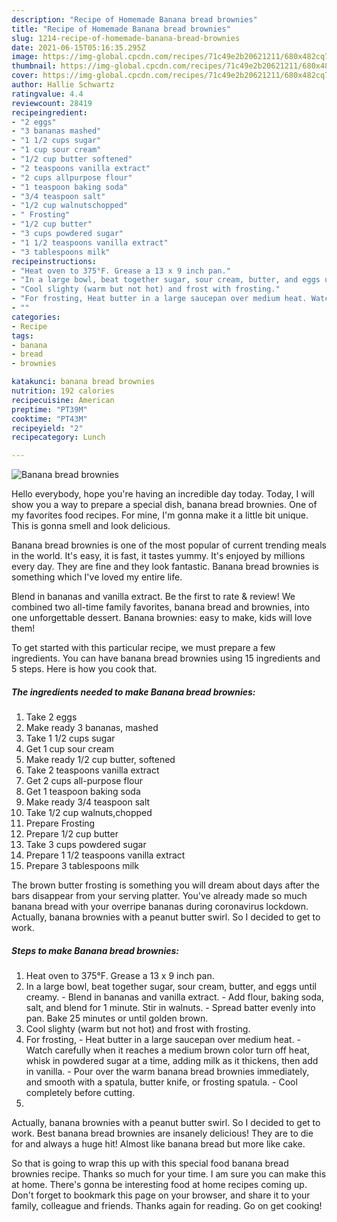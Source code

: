 ```yaml
---
description: "Recipe of Homemade Banana bread brownies"
title: "Recipe of Homemade Banana bread brownies"
slug: 1214-recipe-of-homemade-banana-bread-brownies
date: 2021-06-15T05:16:35.295Z
image: https://img-global.cpcdn.com/recipes/71c49e2b20621211/680x482cq70/banana-bread-brownies-recipe-main-photo.jpg
thumbnail: https://img-global.cpcdn.com/recipes/71c49e2b20621211/680x482cq70/banana-bread-brownies-recipe-main-photo.jpg
cover: https://img-global.cpcdn.com/recipes/71c49e2b20621211/680x482cq70/banana-bread-brownies-recipe-main-photo.jpg
author: Hallie Schwartz
ratingvalue: 4.4
reviewcount: 28419
recipeingredient:
- "2 eggs"
- "3 bananas mashed"
- "1 1/2 cups sugar"
- "1 cup sour cream"
- "1/2 cup butter softened"
- "2 teaspoons vanilla extract"
- "2 cups allpurpose flour"
- "1 teaspoon baking soda"
- "3/4 teaspoon salt"
- "1/2 cup walnutschopped"
- " Frosting"
- "1/2 cup butter"
- "3 cups powdered sugar"
- "1 1/2 teaspoons vanilla extract"
- "3 tablespoons milk"
recipeinstructions:
- "Heat oven to 375°F. Grease a 13 x 9 inch pan."
- "In a large bowl, beat together sugar, sour cream, butter, and eggs until creamy. Blend in bananas and vanilla extract. Add flour, baking soda, salt, and blend for 1 minute. Stir in walnuts. Spread batter evenly into pan. Bake 25 minutes or until golden brown."
- "Cool slighty (warm but not hot) and frost with frosting."
- "For frosting, Heat butter in a large saucepan over medium heat. Watch carefully when it reaches a medium brown color turn off heat, whisk in powdered sugar at a time, adding milk as it thickens, then add in vanilla. Pour over the warm banana bread brownies immediately, and smooth with a spatula, butter knife, or frosting spatula. Cool completely before cutting."
- ""
categories:
- Recipe
tags:
- banana
- bread
- brownies

katakunci: banana bread brownies 
nutrition: 192 calories
recipecuisine: American
preptime: "PT39M"
cooktime: "PT43M"
recipeyield: "2"
recipecategory: Lunch

---
```



![Banana bread brownies](https://img-global.cpcdn.com/recipes/71c49e2b20621211/680x482cq70/banana-bread-brownies-recipe-main-photo.jpg)

Hello everybody, hope you're having an incredible day today. Today, I will show you a way to prepare a special dish, banana bread brownies. One of my favorites food recipes. For mine, I'm gonna make it a little bit unique. This is gonna smell and look delicious.

Banana bread brownies is one of the most popular of current trending meals in the world. It's easy, it is fast, it tastes yummy. It's enjoyed by millions every day. They are fine and they look fantastic. Banana bread brownies is something which I've loved my entire life.

Blend in bananas and vanilla extract. Be the first to rate &amp; review! We combined two all-time family favorites, banana bread and brownies, into one unforgettable dessert. Banana brownies: easy to make, kids will love them!


To get started with this particular recipe, we must prepare a few ingredients. You can have banana bread brownies using 15 ingredients and 5 steps. Here is how you cook that.

<!--inarticleads1-->

##### The ingredients needed to make Banana bread brownies:

1. Take 2 eggs
1. Make ready 3 bananas, mashed
1. Take 1 1/2 cups sugar
1. Get 1 cup sour cream
1. Make ready 1/2 cup butter, softened
1. Take 2 teaspoons vanilla extract
1. Get 2 cups all-purpose flour
1. Get 1 teaspoon baking soda
1. Make ready 3/4 teaspoon salt
1. Take 1/2 cup walnuts,chopped
1. Prepare  Frosting
1. Prepare 1/2 cup butter
1. Take 3 cups powdered sugar
1. Prepare 1 1/2 teaspoons vanilla extract
1. Prepare 3 tablespoons milk


The brown butter frosting is something you will dream about days after the bars disappear from your serving platter. You&#39;ve already made so much banana bread with your overripe bananas during coronavirus lockdown. Actually, banana brownies with a peanut butter swirl. So I decided to get to work. 

<!--inarticleads2-->

##### Steps to make Banana bread brownies:

1. Heat oven to 375°F. Grease a 13 x 9 inch pan.
1. In a large bowl, beat together sugar, sour cream, butter, and eggs until creamy. - Blend in bananas and vanilla extract. - Add flour, baking soda, salt, and blend for 1 minute. Stir in walnuts. - Spread batter evenly into pan. Bake 25 minutes or until golden brown.
1. Cool slighty (warm but not hot) and frost with frosting.
1. For frosting, - Heat butter in a large saucepan over medium heat. - Watch carefully when it reaches a medium brown color turn off heat, whisk in powdered sugar at a time, adding milk as it thickens, then add in vanilla. - Pour over the warm banana bread brownies immediately, and smooth with a spatula, butter knife, or frosting spatula. - Cool completely before cutting.
1. 


Actually, banana brownies with a peanut butter swirl. So I decided to get to work. Best banana bread brownies are insanely delicious! They are to die for and always a huge hit! Almost like banana bread but more like cake. 

So that is going to wrap this up with this special food banana bread brownies recipe. Thanks so much for your time. I am sure you can make this at home. There's gonna be interesting food at home recipes coming up. Don't forget to bookmark this page on your browser, and share it to your family, colleague and friends. Thanks again for reading. Go on get cooking!
